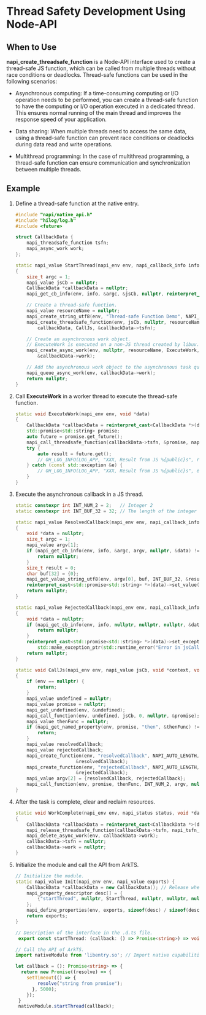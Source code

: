 # Thread Safety Development Using Node-API


## When to Use

**napi_create_threadsafe_function** is a Node-API interface used to create a thread-safe JS function, which can be called from multiple threads without race conditions or deadlocks. Thread-safe functions can be used in the following scenarios:


- Asynchronous computing: If a time-consuming computing or I/O operation needs to be performed, you can create a thread-safe function to have the computing or I/O operation executed in a dedicated thread. This ensures normal running of the main thread and improves the response speed of your application.

- Data sharing: When multiple threads need to access the same data, using a thread-safe function can prevent race conditions or deadlocks during data read and write operations.

- Multithread programming: In the case of multithread programming, a thread-safe function can ensure communication and synchronization between multiple threads.


## Example

1. Define a thread-safe function at the native entry.
   ```c++
   #include "napi/native_api.h"
   #include "hilog/log.h"
   #include <future>

   struct CallbackData {
       napi_threadsafe_function tsfn;
       napi_async_work work;
   };

   static napi_value StartThread(napi_env env, napi_callback_info info)
   {
       size_t argc = 1;
       napi_value jsCb = nullptr;
       CallbackData *callbackData = nullptr;
       napi_get_cb_info(env, info, &argc, &jsCb, nullptr, reinterpret_cast<void **>(&callbackData));

       // Create a thread-safe function.
       napi_value resourceName = nullptr;
       napi_create_string_utf8(env, "Thread-safe Function Demo", NAPI_AUTO_LENGTH, &resourceName);
       napi_create_threadsafe_function(env, jsCb, nullptr, resourceName, 0, 1, callbackData, nullptr,
           callbackData, CallJs, &callbackData->tsfn);

       // Create an asynchronous work object.
       // ExecuteWork is executed on a non-JS thread created by libuv. The napi_create_async_work is used to simulate the scenario, in which napi_call_threadsafe_function is used to submit tasks to a JS thread from a non-JS thread.
       napi_create_async_work(env, nullptr, resourceName, ExecuteWork, WorkComplete, callbackData,
           &callbackData->work);

       // Add the asynchronous work object to the asynchronous task queue.
       napi_queue_async_work(env, callbackData->work);
       return nullptr;
   }
   ```

2. Call **ExecuteWork** in a worker thread to execute the thread-safe function.
   ```c++
   static void ExecuteWork(napi_env env, void *data)
   {
       CallbackData *callbackData = reinterpret_cast<CallbackData *>(data);
       std::promise<std::string> promise;
       auto future = promise.get_future();
       napi_call_threadsafe_function(callbackData->tsfn, &promise, napi_tsfn_nonblocking);
       try {
           auto result = future.get();
           // OH_LOG_INFO(LOG_APP, "XXX, Result from JS %{public}s", result.c_str());
       } catch (const std::exception &e) {
           // OH_LOG_INFO(LOG_APP, "XXX, Result from JS %{public}s", e.what());
       }
   }
   ```

3. Execute the asynchronous callback in a JS thread.
   ```c++
   static constexpr int INT_NUM_2 = 2;   // Integer 2
   static constexpr int INT_BUF_32 = 32; // The length of the integer string is 32.

   static napi_value ResolvedCallback(napi_env env, napi_callback_info info)
   {
       void *data = nullptr;
       size_t argc = 1;
       napi_value argv[1];
       if (napi_get_cb_info(env, info, &argc, argv, nullptr, &data) != napi_ok) {
           return nullptr;
       }
       size_t result = 0;
       char buf[32] = {0};
       napi_get_value_string_utf8(env, argv[0], buf, INT_BUF_32, &result);
       reinterpret_cast<std::promise<std::string> *>(data)->set_value(std::string(buf));
       return nullptr;
   }

   static napi_value RejectedCallback(napi_env env, napi_callback_info info)
   {
       void *data = nullptr;
       if (napi_get_cb_info(env, info, nullptr, nullptr, nullptr, &data) != napi_ok) {
           return nullptr;
       }
       reinterpret_cast<std::promise<std::string> *>(data)->set_exception(
           std::make_exception_ptr(std::runtime_error("Error in jsCallback")));
       return nullptr;
   }

   static void CallJs(napi_env env, napi_value jsCb, void *context, void *data)
   {
       if (env == nullptr) {
           return;
       }
       napi_value undefined = nullptr;
       napi_value promise = nullptr;
       napi_get_undefined(env, &undefined);
       napi_call_function(env, undefined, jsCb, 0, nullptr, &promise);
       napi_value thenFunc = nullptr;
       if (napi_get_named_property(env, promise, "then", &thenFunc) != napi_ok) {
           return;
       }
       napi_value resolvedCallback;
       napi_value rejectedCallback;
       napi_create_function(env, "resolvedCallback", NAPI_AUTO_LENGTH, ResolvedCallback, data,
   					     &resolvedCallback);
       napi_create_function(env, "rejectedCallback", NAPI_AUTO_LENGTH, RejectedCallback, data,
   					     &rejectedCallback);
       napi_value argv[2] = {resolvedCallback, rejectedCallback};
       napi_call_function(env, promise, thenFunc, INT_NUM_2, argv, nullptr);
   }
   ```

4. After the task is complete, clear and reclaim resources.
   ```c++
   static void WorkComplete(napi_env env, napi_status status, void *data)
   {
       CallbackData *callbackData = reinterpret_cast<CallbackData *>(data);
       napi_release_threadsafe_function(callbackData->tsfn, napi_tsfn_release);
       napi_delete_async_work(env, callbackData->work);
       callbackData->tsfn = nullptr;
       callbackData->work = nullptr;
   }
   ```

5. Initialize the module and call the API from ArkTS.
   ```c++
   // Initialize the module.
   static napi_value Init(napi_env env, napi_value exports) {
       CallbackData *callbackData = new CallbackData(); // Release when the thread exits.
       napi_property_descriptor desc[] = {
           {"startThread", nullptr, StartThread, nullptr, nullptr, nullptr, napi_default, callbackData},
       };
       napi_define_properties(env, exports, sizeof(desc) / sizeof(desc[0]), desc);
       return exports;
   }
   ```

   ``` ts
   // Description of the interface in the .d.ts file.
    export const startThread: (callback: () => Promise<string>) => void;

   // Call the API of ArkTS.
   import nativeModule from 'libentry.so'; // Import native capabilities.

   let callback = (): Promise<string> => {
     return new Promise((resolve) => {
       setTimeout(() => {
           resolve("string from promise");
         }, 5000);
       });
    }
    nativeModule.startThread(callback);
   ```

